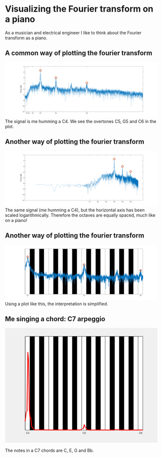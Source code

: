 # Visualizing the Fourier transform on a piano
As a musician and electrical engineer I like to think about the Fourier transform as a piano.

## A common way of plotting the fourier transform
![](c-linear-freq.png)
The signal is me humming a C4. We see the overtones C5, G5 and C6 in the plot.

## Another way of plotting the fourier transform
![](c-log-freq.png)
The same signal (me humming a C4), but the horizontal axis has been scaled logarithmically. Therefore the octaves are equally spaced, much like on a piano!

## Another way of plotting the fourier transform
![](c-piano.png)
Using a plot like this, the interpretation is simplified.

## Me singing a chord: C7 arpeggio
![](c7.gif)

The notes in a C7 chords are C, E, G and Bb.
